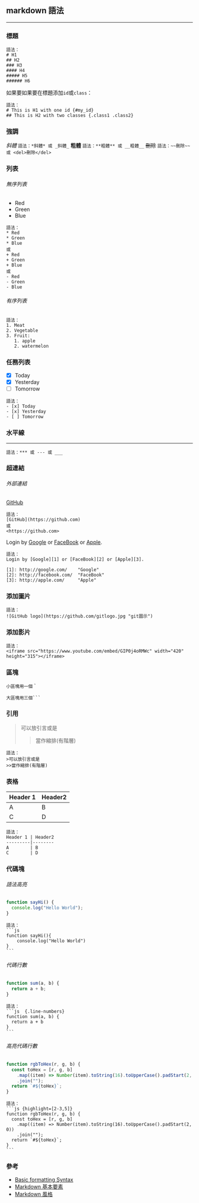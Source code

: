 ## markdown 語法

---

### 標題

```
語法：
# H1
## H2
### H3
#### H4
##### H5
###### H6
```

如果要如果要在標題添加`id`或`class`：

```
語法：
# This is H1 with one id {#my_id}
## This is H2 with two classes {.class1 .class2}
```

### 強調

_斜體_
`語法：*斜體* 或 _斜體_`
**粗體**
`語法：**粗體** 或 __粗體__`
~~刪除~~
`語法：~~刪除~~ 或 <del>刪除</del>`

### 列表

###### 無序列表

- Red
- Green
- Blue

```
語法：
* Red
* Green
* Blue
或
+ Red
+ Green
+ Blue
或
- Red
- Green
- Blue
```

###### 有序列表

```
語法：
1. Meat
2. Vegetable
3. Fruit:
   1. apple
   2. watermelon
```

### 任務列表

- [x] Today
- [x] Yesterday
- [ ] Tomorrow

```
語法：
- [x] Today
- [x] Yesterday
- [ ] Tomorrow
```

### 水平線

---

```
語法：*** 或 --- 或 ___
```

### 超連結

###### 外部連結

[GitHub](https://github.com)

```
語法：
[GitHub](https://github.com)
或
<https://github.com>
```

Login by [Google][1] or [FaceBook][2] or [Apple][3].

[1]: http://google.com/ "Google"
[2]: http://facebook.com/ "FaceBook"
[3]: http://apple.com/ "Apple"

```
語法：
Login by [Google][1] or [FaceBook][2] or [Apple][3].

[1]: http://google.com/    "Google"
[2]: http://facebook.com/  "FaceBook"
[3]: http://apple.com/     "Apple"
```

### 添加圖片

```
語法：
![GitHub logo](https://github.com/gitlogo.jpg "git圖示")
```

### 添加影片

```
語法：
<iframe src="https://www.youtube.com/embed/GIP0j4oRMWc" width="420" height="315"></iframe>
```

### 區塊

`小區塊用一個` `

````
大區塊用三個```
````

### 引用

> 可以放引言或是
>
> > 當作縮排(有階層)

```
語法：
>可以放引言或是
>>當作縮排(有階層)
```

### 表格

| Header 1 | Header2 |
| -------- | ------- |
| A        | B       |
| C        | D       |

```
語法：
Header 1 | Header2
---------|--------
A        | B
C        | D
```

### 代碼塊

###### 語法高亮

```js
function sayHi() {
  console.log("Hello World");
}
```

````
語法：
```js
function sayHi(){
    console.log("Hello World")
}
```
````

###### 代碼行數

```js {.line-numbers}
function sum(a, b) {
  return a + b;
}
```

````
語法：
```js  {.line-numbers}
function sum(a, b) {
  return a + b
}
```
````

###### 高亮代碼行數

```js {highlight=[2-3,5]}
function rgbToHex(r, g, b) {
  const toHex = [r, g, b]
    .map((item) => Number(item).toString(16).toUpperCase().padStart(2, 0))
    .join("");
  return `#${toHex}`;
}
```

````
語法：
```js {highlight=[2-3,5]}
function rgbToHex(r, g, b) {
  const toHex = [r, g, b]
    .map((item) => Number(item).toString(16).toUpperCase().padStart(2, 0))
    .join("");
  return `#${toHex}`;
}
```
````

### 參考

- [Basic formatting Syntax](https://docs.github.com/zh/get-started/writing-on-github/getting-started-with-writing-and-formatting-on-github/basic-writing-and-formatting-syntax)
- [Markdown 基本要素](https://shd101wyy.github.io/markdown-preview-enhanced/#/zh-tw/markdown-basics)
- [Markdown 風格](https://kingofamani.gitbooks.io/git-teach/content/chapter_6_gitbook/markdown.html)
